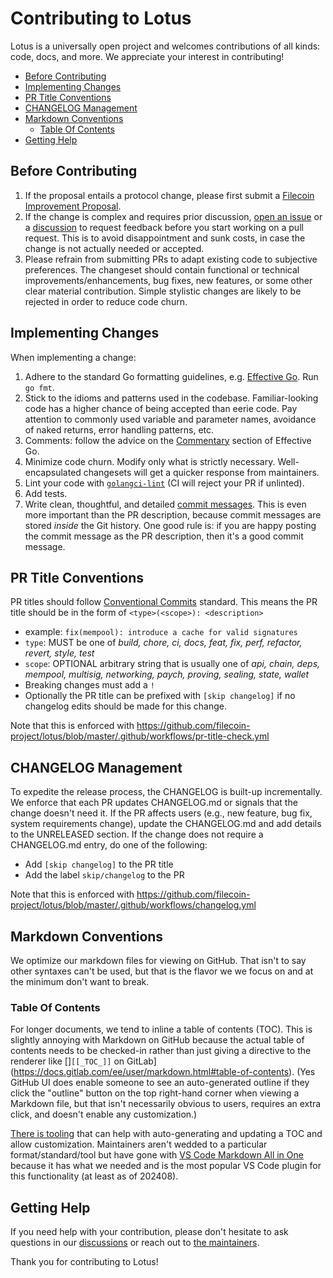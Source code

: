 <!-- omit from toc -->
# Contributing to Lotus

Lotus is a universally open project and welcomes contributions of all kinds: code, docs, and more. We appreciate your interest in contributing!

- [Before Contributing](#before-contributing)
- [Implementing Changes](#implementing-changes)
- [PR Title Conventions](#pr-title-conventions)
- [CHANGELOG Management](#changelog-management)
- [Markdown Conventions](#markdown-conventions)
  - [Table Of Contents](#table-of-contents)
- [Getting Help](#getting-help)

## Before Contributing

1. If the proposal entails a protocol change, please first submit a [Filecoin Improvement Proposal](https://github.com/filecoin-project/FIPs).
2. If the change is complex and requires prior discussion, [open an issue](github.com/filecoin-project/lotus/issues) or a [discussion](https://github.com/filecoin-project/lotus/discussions) to request feedback before you start working on a pull request. This is to avoid disappointment and sunk costs, in case the change is not actually needed or accepted.
3. Please refrain from submitting PRs to adapt existing code to subjective preferences. The changeset should contain functional or technical improvements/enhancements, bug fixes, new features, or some other clear material contribution. Simple stylistic changes are likely to be rejected in order to reduce code churn.

## Implementing Changes

When implementing a change:

1. Adhere to the standard Go formatting guidelines, e.g. [Effective Go](https://golang.org/doc/effective_go.html). Run `go fmt`.
2. Stick to the idioms and patterns used in the codebase. Familiar-looking code has a higher chance of being accepted than eerie code. Pay attention to commonly used variable and parameter names, avoidance of naked returns, error handling patterns, etc.
3. Comments: follow the advice on the [Commentary](https://golang.org/doc/effective_go.html#commentary) section of Effective Go.
4. Minimize code churn. Modify only what is strictly necessary. Well-encapsulated changesets will get a quicker response from maintainers.
5. Lint your code with [`golangci-lint`](https://golangci-lint.run) (CI will reject your PR if unlinted).
6. Add tests.
7. Write clean, thoughtful, and detailed [commit messages](https://chris.beams.io/posts/git-commit/). This is even more important than the PR description, because commit messages are stored _inside_ the Git history. One good rule is: if you are happy posting the commit message as the PR description, then it's a good commit message.

## PR Title Conventions

PR titles should follow [Conventional Commits](https://www.conventionalcommits.org/en/v1.0.0/) standard.
This means the PR title should be in the form of `<type>(<scope>): <description>`
  - example: `fix(mempool): introduce a cache for valid signatures`
  - `type`: MUST be one of _build, chore, ci, docs, feat, fix, perf, refactor, revert, style, test_
  - `scope`: OPTIONAL arbitrary string that is usually one of _api, chain, deps, mempool, multisig, networking, paych, proving, sealing, state, wallet_
  - Breaking changes must add a `!`
  - Optionally the PR title can be prefixed with `[skip changelog]` if no changelog edits should be made for this change.

Note that this is enforced with https://github.com/filecoin-project/lotus/blob/master/.github/workflows/pr-title-check.yml

## CHANGELOG Management

To expedite the release process, the CHANGELOG is built-up incrementally.  
We enforce that each PR updates CHANGELOG.md or signals that the change doesn't need it.
If the PR affects users (e.g., new feature, bug fix, system requirements change), update the CHANGELOG.md and add details to the UNRELEASED section.
If the change does not require a CHANGELOG.md entry, do one of the following:
- Add `[skip changelog]` to the PR title
- Add the label `skip/changelog` to the PR

Note that this is enforced with https://github.com/filecoin-project/lotus/blob/master/.github/workflows/changelog.yml

## Markdown Conventions
We optimize our markdown files for viewing on GitHub.  That isn't to say other syntaxes can't be used, but that is the flavor we we focus on and at the minimum don't want to break.

### Table Of Contents
For longer documents, we tend to inline a table of contents (TOC).  This is slightly annoying with Markdown on GitHub because the actual table of contents needs to be checked-in rather than just giving a directive to the renderer like []`[[_TOC_]]` on GitLab](https://docs.gitlab.com/ee/user/markdown.html#table-of-contents).  (Yes GitHub UI does enable someone to see an auto-generated outline if they click the "outline" button on the top right-hand corner when viewing a Markdown file, but that isn't necessarily obvious to users, requires an extra click, and doesn't enable any customization.)

[There is tooling](https://stackoverflow.com/questions/11948245/markdown-to-create-pages-and-table-of-contents) that can help with auto-generating and updating a TOC and allow customization.  Maintainers aren't wedded to a particular format/standard/tool but have gone with [VS Code Markdown All in One](https://marketplace.visualstudio.com/items?itemName=yzhang.markdown-all-in-one) because it has what we needed and is the most popular VS Code plugin for this functionality (at least as of 202408).


## Getting Help

If you need help with your contribution, please don't hesitate to ask questions in our [discussions](https://github.com/filecoin-project/lotus/discussions) or reach out to [the maintainers](https://github.com/orgs/filecoin-project/teams/lotus-maintainers).

Thank you for contributing to Lotus!